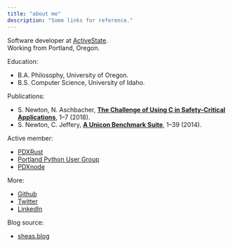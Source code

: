 ```yaml
---
title: "about me"
description: "Some links for reference."
---
```


Software developer at [ActiveState](https://www.activestate.com/).
<br>
Working from Portland, Oregon.

Education:

* B.A. Philosophy, University of Oregon.
* B.S. Computer Science, University of Idaho.

Publications:

* S. Newton, N. Aschbacher, [__The Challenge of Using C in Safety-Critical Applications__](https://polysync.io/s/The-Challenge-of-Using-C-in-Safety-Critical-Applications.pdf), 1–7 (2018).
* S. Newton, C. Jeffery, [__A Unicon Benchmark Suite__](http://unicon.org/utr/utr16.pdf), 1–39 (2014).

Active member:

* [PDXRust](https://www.meetup.com/PDXRust/)
* [Portland Python User Group](https://www.meetup.com/pdxpython/)
* [PDXnode](https://www.meetup.com/pdxnode/)

More:

* [Github](https://github.com/shnewto)
* [Twitter](https://twitter.com/shnewto/)
* [LinkedIn](https://www.linkedin.com/in/sheanewton/)

Blog source:

* [sheas.blog](https://github.com/shnewto/sheas.blog)